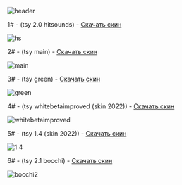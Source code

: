 ![header](https://github.com/user-attachments/assets/307c0913-347c-444f-9624-2cf9a83d1234)

1# - (tsy 2.0 hitsounds) - [Скачать скин](https://github.com/HaCkErToP-png/Merami-Skins/releases/download/skin/-.NM.tsyNya.2.0.hitsounds.osk)

![hs](https://github.com/user-attachments/assets/f035a8ee-2f09-4736-8416-f0d6f189f8d0)

2# - (tsy main) - [Скачать скин](https://github.com/HaCkErToP-png/Merami-Skins/releases/download/skin/-.NM.tsyNya.2.0.main.osk)

![main](https://github.com/user-attachments/assets/f9cdf84f-6ffa-4bfa-bc08-fa3ebabd0f6a)

3# - (tsy green) - [Скачать скин](https://github.com/HaCkErToP-png/Merami-Skins/releases/download/skin/-.NM.tsyNya.2.0.green.osk)

![green](https://github.com/user-attachments/assets/a154d469-d694-47cd-84e0-5656026594f7)

4# - (tsy whitebetaimproved (skin 2022)) - [Скачать скин](https://github.com/HaCkErToP-png/Merami-Skins/releases/download/skin/whitebetaimproved.osk)

![whitebetaimproved](https://github.com/user-attachments/assets/3f5a0335-41f4-4b6a-9321-0e66dccfb2c2)

5# - (tsy 1.4 (skin 2022)) - [Скачать скин](https://github.com/HaCkErToP-png/Merami-Skins/releases/download/skin/-.NM.tsyNya.1.4.osk)

![1 4](https://github.com/user-attachments/assets/7ab4735d-0a49-4977-9d5f-2ed403df7f41)

6# - (tsy 2.1 bocchi) - [Скачать скин](https://github.com/HaCkErToP-png/Merami-Skins/raw/refs/heads/main/-%20%20%20%20%20%20%20%20%20%E3%80%8ANM%E3%80%8B%20tsyNya%202.1%20bocchi.osk)

![bocchi2](https://github.com/user-attachments/assets/6597a007-9e9a-4c51-8c34-9a4ff8087b3b)

